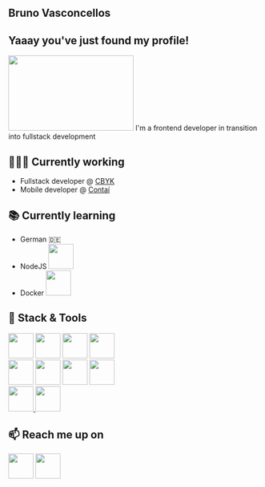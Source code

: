 ## Bruno Vasconcellos

## Yaaay you've just found my profile!
<img src="https://user-images.githubusercontent.com/61482516/169533309-0d02a21e-d7f8-485c-bd1a-fc2a71df2506.gif" width="250" height="150" />
I'm a frontend developer in transition into fullstack development

## 👨🏻‍💻 Currently working 
- Fullstack developer @ [CBYK](https://www.cbyk.com.br/) 
- Mobile developer @ [Contaí](https://contaidigital.com.br/)

## 📚 Currently learning
- German 🇩🇪  <br/>
- NodeJS <img src="https://cdn.jsdelivr.net/gh/devicons/devicon/icons/nodejs/nodejs-original.svg" width="50" height="50" />
- Docker <img src="https://user-images.githubusercontent.com/61482516/169633178-1bbe45a8-d87a-4997-9af5-76b81d4ccbcb.svg" width="50" height="50" />

## 🧰 Stack & Tools
<span>
  <img src="https://user-images.githubusercontent.com/61482516/169631257-04f20385-a582-43fb-921e-ffee4ff72834.svg" width="50" height="50" />
  <img src="https://user-images.githubusercontent.com/61482516/169631271-d4806c5f-76c5-4be9-a182-7fef8729e4c3.svg" width="50" height="50" />
  <img src="https://user-images.githubusercontent.com/61482516/169631394-5b03ed22-918d-4cd1-8b26-e82853b5f025.svg" width="50" height="50" />
  <img src="https://user-images.githubusercontent.com/61482516/169631357-5c251b57-a267-487d-8fb9-64f2b60de473.svg" width="50" height="50" />
</span>
<br/>
<span>
  <img src="https://user-images.githubusercontent.com/61482516/169631287-9d827d97-623a-4b52-9f24-0c14873324e8.svg" width="50" height="50" />
  <img src="https://user-images.githubusercontent.com/61482516/169631303-f252ce45-9b69-4e8c-bed7-559121a1c0d3.svg" width="50" height="50" />
  <img src="https://user-images.githubusercontent.com/61482516/169631323-4a0d382d-12d9-4e58-a50c-7bef79c88899.svg" width="50" height="50" />
  <img src="https://user-images.githubusercontent.com/61482516/169632848-70d5b49b-0d0c-40b5-af1c-82026c683451.svg" width="50" height="50" />
</span>
<br />
<span>
  <a href="https://discord.com/channels/@me">
    <img src="https://user-images.githubusercontent.com/61482516/169632717-205daaef-785f-4637-a8ff-d22f0ac3fec6.svg" width="50" height="50" />
  </a>
  <a href="https://www.linkedin.com/in/bruno-vasconcellos-03664015a/">
    <img src="https://user-images.githubusercontent.com/61482516/169633099-371ac381-439e-44bc-ab2e-2d4391e548ca.svg" width="50" height="50" />
  </a>
</span>

## 📫 Reach me up on
<span>
  <img src="https://user-images.githubusercontent.com/61482516/169633029-eba5b35d-0056-42a4-856e-bf89525ac608.svg" width="50" height="50" />
  <img src="https://user-images.githubusercontent.com/61482516/169633134-c68cdf88-4593-440f-a5b2-deeb5af520c9.svg" width="50" height="50" />
</span>


<!--
**bbcvasconcellos/bbcvasconcellos** is a ✨ _special_ ✨ repository because its `README.md` (this file) appears on your GitHub profile.

Here are some ideas to get you started:

- 🔭 I’m currently working on ...
- 🌱 I’m currently learning ...
- 👯 I’m looking to collaborate on ...
- 🤔 I’m looking for help with ...
- 💬 Ask me about ...
- 📫 How to reach me: ...
- 😄 Pronouns: ...
- ⚡ Fun fact: ...
-->
